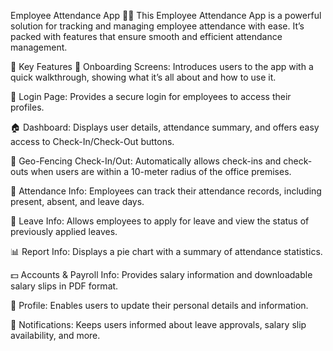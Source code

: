 Employee Attendance App 📱💼
This Employee Attendance App is a powerful solution for tracking and managing employee attendance with ease. It’s packed with features that ensure smooth and efficient attendance management.

🌟 Key Features
📖 Onboarding Screens: Introduces users to the app with a quick walkthrough, showing what it’s all about and how to use it.

🔐 Login Page: Provides a secure login for employees to access their profiles.

🏠 Dashboard: Displays user details, attendance summary, and offers easy access to Check-In/Check-Out buttons.

📍 Geo-Fencing Check-In/Out: Automatically allows check-ins and check-outs when users are within a 10-meter radius of the office premises.

📅 Attendance Info: Employees can track their attendance records, including present, absent, and leave days.

📝 Leave Info: Allows employees to apply for leave and view the status of previously applied leaves.

📊 Report Info: Displays a pie chart with a summary of attendance statistics.

💵 Accounts & Payroll Info: Provides salary information and downloadable salary slips in PDF format.

👤 Profile: Enables users to update their personal details and information.

🔔 Notifications: Keeps users informed about leave approvals, salary slip availability, and more.
